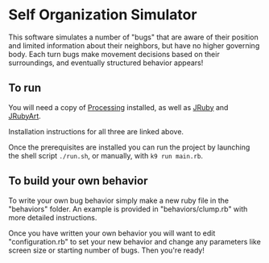 Self Organization Simulator
===========================

This software simulates a number of "bugs" that are aware of their position and limited information about their neighbors, but have no higher governing body. Each turn bugs make movement decisions based on their surroundings, and eventually structured behavior appears!

To run
------

You will need a copy of [Processing](https://processing.org/) installed, as well as [JRuby](http://jruby.org/download) and [JRubyArt](https://github.com/ruby-processing/JRubyArt).

Installation instructions for all three are linked above.

Once the prerequisites are installed you can run the project by launching the shell script `./run.sh`, or manually, with `k9 run main.rb`.

To build your own behavior
--------------------------

To write your own bug behavior simply make a new ruby file in the "behaviors" folder. An example is provided in "behaviors/clump.rb" with more detailed instructions.

Once you have written your own behavior you will want to edit "configuration.rb" to set your new behavior and change any parameters like screen size or starting number of bugs. Then you're ready!
